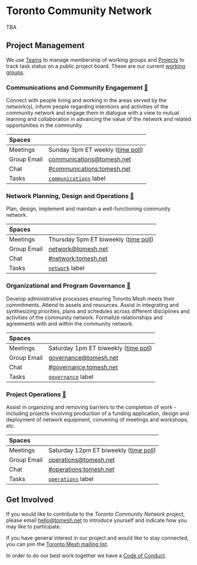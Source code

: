 # Toronto Community Network

TBA

## Project Management
We use [Teams](https://github.com/orgs/tomeshnet/teams/toronto-community-network/teams) to manage membership of working groups and [Projects](https://github.com/tomeshnet/toronto-community-network/projects/1) to track task status on a public project board.
These are our current [working groups](https://github.com/orgs/tomeshnet/teams/toronto-community-network/teams).

### Communications and Community Engagement [:busts_in_silhouette:](https://github.com/orgs/tomeshnet/teams/communications-and-community-engagement)
Connect with people living and working in the areas served by the network(s), inform people regarding intentions and activities of the community network and engage them in dialogue with a view to mutual learning and collaboration in advancing the value of the network and related opportunities in the community.

| Spaces      |   |
|:------------|:--|
| Meetings    | Sunday 3pm ET weekly ([time poll](https://www.when2meet.com/?9397727-snnPz)) |
| Group Email | communications@tomesh.net |
| Chat        | [#communications:tomesh.net](https://chat.tomesh.net/#/room/#communications:tomesh.net) |
| Tasks       | [`communications`](https://github.com/tomeshnet/toronto-community-network/projects/1?card_filter_query=label%3Acommunications) label |


### Network Planning, Design and Operations [:busts_in_silhouette:](https://github.com/orgs/tomeshnet/teams/network-planning-design-and-operations)
Plan, design, implement and maintain a well-functioning community network.

| Spaces      |   |
|:------------|:--|
| Meetings    | Thursday 5pm ET biweekly ([time poll](https://www.when2meet.com/?9397732-hLOdX)) |
| Group Email | network@tomesh.net |
| Chat        | [#network:tomesh.net](https://chat.tomesh.net/#/room/#network:tomesh.net) |
| Tasks       | [`network`](https://github.com/tomeshnet/toronto-community-network/projects/1?card_filter_query=label%3Anetwork) label |

### Organizational and Program Governance [:busts_in_silhouette:](https://github.com/orgs/tomeshnet/teams/organizational-and-program-governance)
Develop administrative processes ensuring Toronto Mesh meets their commitments.
Attend to assets and resources.
Assist in integrating and synthesizing priorities, plans and schedules across different disciplines and activities of the community network.
Formalize relationships and agreements with and within the community network.

| Spaces      |   |
|:------------|:--|
| Meetings    | Saturday 1pm ET biweekly ([time poll](https://www.when2meet.com/?9397736-b9JNO)) |
| Group Email | governance@tomesh.net |
| Chat        | [#governance:tomesh.net](https://chat.tomesh.net/#/room/#governance:tomesh.net) |
| Tasks       | [`governance`](https://github.com/tomeshnet/toronto-community-network/projects/1?card_filter_query=label%3Agovernance) label |

### Project Operations [:busts_in_silhouette:](https://github.com/orgs/tomeshnet/teams/project-operations)
Assist in organizing and removing barriers to the completion of work - including projects involving production of a funding application, design and deployment of network equipment, convening of meetings and workshops, etc.

| Spaces      |   |
|:------------|:--|
| Meetings    | Saturday 12pm ET biweekly ([time poll](https://www.when2meet.com/?9397742-spOMQ)) |
| Group Email | operations@tomesh.net |
| Chat        | [#operations:tomesh.net](https://chat.tomesh.net/#/room/#operations:tomesh.net) |
| Tasks       | [`operations`](https://github.com/tomeshnet/toronto-community-network/projects/1?card_filter_query=label%3Aoperations) label |

## Get Involved

If you would like to contribute to the _Toronto Community Network_ project, please email [hello@tomesh.net](mailto:hello@tomesh.net) to introduce yourself and indicate how you may like to participate.

If you have general interest in our project and would like to stay connected, you can join the [Toronto Mesh mailing list](https://lists.hypha.coop/cgi-bin/mailman/listinfo/tomeshnet).

In order to do our best work together we have a [Code of Conduct](https://tomesh.net/code-of-conduct/).

